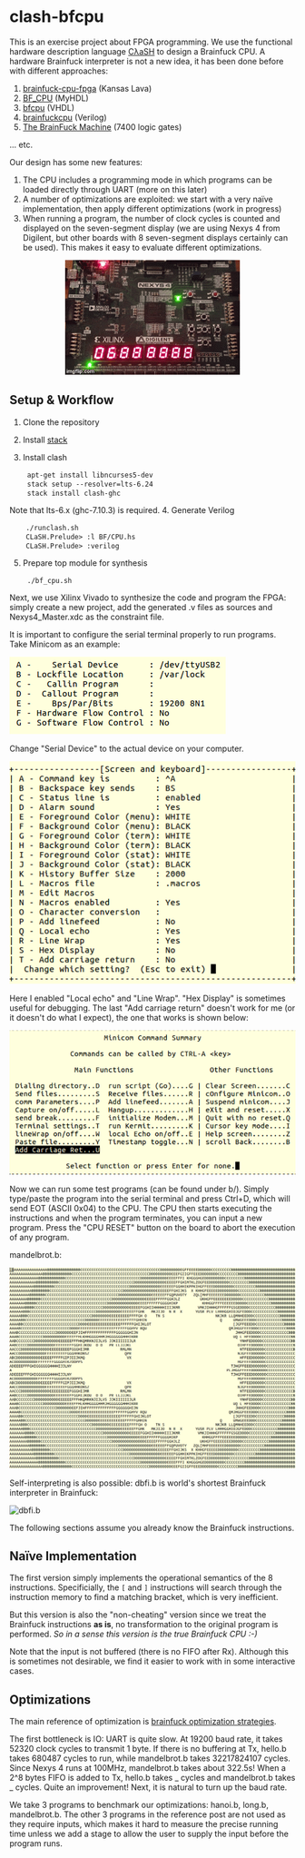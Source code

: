 # clash-bfcpu

This is an exercise project about FPGA programming. We use the functional hardware description language [CλaSH](http://www.clash-lang.org/) to design a Brainfuck CPU. A hardware Brainfuck interpreter is not a new idea, it has been done before with different approaches:

1. [brainfuck-cpu-fpga](https://gergo.erdi.hu/blog/2013-01-19-a_brainfuck_cpu_in_fpga/) (Kansas Lava)
1. [BF_CPU](http://nbviewer.jupyter.org/github/sandbender/BF_CPU/blob/master/BF_MYHDL_CPU_v2.ipynb) (MyHDL)
1. [bfcpu](http://www.clifford.at/bfcpu/bfcpu.html) (VHDL)
1. [brainfuckcpu](https://opencores.org/project,brainfuckcpu) (Verilog)
1. [The BrainFuck Machine](http://grapsus.net/74/) (7400 logic gates)

... etc.

Our design has some new features:

1. The CPU includes a programming mode in which programs can be loaded directly through UART (more on this later)
1. A number of optimizations are exploited: we start with a very naïve implementation, then apply different optimizations (work in progress)
1. When running a program, the number of clock cycles is counted and displayed on the seven-segment display (we are using Nexys 4 from Digilent, but other boards with 8 seven-segment displays certainly can be used). This makes it easy to evaluate different optimizations.

<p align="center">
  <img src="https://github.com/aufheben/clash-bfcpu/raw/master/doc/video.gif" />
</p>

## Setup & Workflow

1. Clone the repository
2. Install [stack](https://docs.haskellstack.org/en/stable/README/#how-to-install)
3. Install clash

        apt-get install libncurses5-dev
        stack setup --resolver=lts-6.24
        stack install clash-ghc
Note that lts-6.x (ghc-7.10.3) is required.
4. Generate Verilog

        ./runclash.sh
        CLaSH.Prelude> :l BF/CPU.hs
        CLaSH.Prelude> :verilog
5. Prepare top module for synthesis

        ./bf_cpu.sh

Next, we use Xilinx Vivado to synthesize the code and program the FPGA: simply create a new project, add the generated .v files as sources and Nexys4_Master.xdc as the constraint file.

It is important to configure the serial terminal properly to run programs. Take Minicom as an example:

![Minicom Config Figure 1](https://github.com/aufheben/clash-bfcpu/raw/master/doc/minicom-1.png)

Change "Serial Device" to the actual device on your computer.

![Minicom Config Figure 2](https://github.com/aufheben/clash-bfcpu/raw/master/doc/minicom-2.png)

Here I enabled "Local echo" and "Line Wrap". "Hex Display" is sometimes useful for debugging. The last "Add carriage return" doesn't work for me (or it doesn't do what I expect), the one that works is shown below:

![Minicom Config Figure 3](https://github.com/aufheben/clash-bfcpu/raw/master/doc/minicom-3.png)

Now we can run some test programs (can be found under b/). Simply type/paste the program into the serial terminal and press Ctrl+D, which will send EOT (ASCII 0x04) to the CPU. The CPU then starts executing the instructions and when the program terminates, you can input a new program. Press the "CPU RESET" button on the board to abort the execution of any program.

mandelbrot.b:

![mandelbrot.b](https://github.com/aufheben/clash-bfcpu/raw/master/doc/mandelbrot.png)

Self-interpreting is also possible: dbfi.b is world's shortest Brainfuck interpreter in Brainfuck:

![dbfi.b](https://github.com/aufheben/clash-bfcpu/raw/master/doc/dbfi.png)

The following sections assume you already know the Brainfuck instructions.

## Naïve Implementation

The first version simply implements the operational semantics of the 8 instructions. Specificially, the `[` and `]` instructions will search through the instruction memory to find a matching bracket, which is very inefficient.

But this version is also the "non-cheating" version since we treat the Brainfuck instructions **as is**, no transformation to the original program is performed. _So in a sense this version is the true Brainfuck CPU :-)_

Note that the input is not buffered (there is no FIFO after Rx). Although this is sometimes not desirable, we find it easier to work with in some interactive cases.

## Optimizations

The main reference of optimization is [brainfuck optimization strategies](http://calmerthanyouare.org/2015/01/07/optimizing-brainfuck.html).

The first bottleneck is IO: UART is quite slow. At 19200 baud rate, it takes 52320 clock cycles to transmit 1 byte. If there is no buffering at Tx, hello.b takes 680487 cycles to run, while mandelbrot.b takes 32217824107 cycles. Since Nexys 4 runs at 100MHz, mandelbrot.b takes about 322.5s! When a 2^8 bytes FIFO is added to Tx, hello.b takes _ cycles and mandelbrot.b takes _ cycles. Quite an improvement! Next, it is natural to turn up the baud rate.

We take 3 programs to benchmark our optimizations: hanoi.b, long.b, mandelbrot.b. The other 3 programs in the reference post are not used as they require inputs, which makes it hard to measure the precise running time unless we add a stage to allow the user to supply the input before the program runs.
